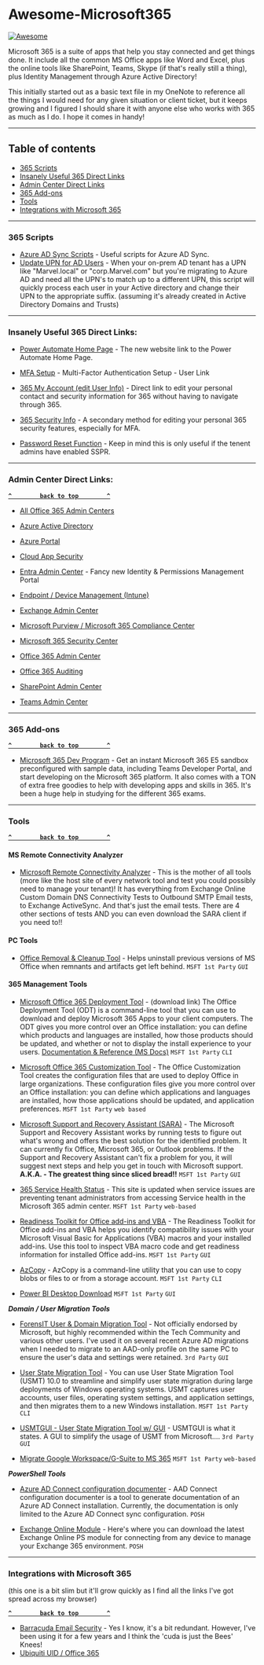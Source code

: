 # Awesome-Microsoft365



[![Awesome](https://cdn.rawgit.com/sindresorhus/awesome/d7305f38d29fed78fa85652e3a63e154dd8e8829/media/badge.svg)](https://github.com/sindresorhus/awesome) 

Microsoft 365 is a suite of apps that help you stay connected and get things done.   It include all the common MS Office apps like Word and Excel, plus the online tools like SharePoint, Teams, Skype (if that's really still a thing), plus Identity Management through Azure Active Directory!


This initially started out as a basic text file in my OneNote to reference all the things I would need for any given situation or client ticket, but it keeps growing and I figured I should share it with anyone else who works with 365 as much as I do.  I hope it comes in handy! 

--------------------



## Table of contents

  - [365 Scripts](#365-scripts)
  - [Insanely Useful 365 Direct Links](#insanely-useful-365-direct-links)
  - [Admin Center Direct Links](#admin-center-direct-links)
  - [365 Add-ons](#365-add-ons)
  - [Tools](#tools)  
  - [Integrations with Microsoft 365](#integrations-with-microsoft-365)


--------------------

### 365 Scripts

- [Azure AD Sync Scripts](https://github.com/fmorrison42/Awesome-Microsoft365/blob/main/Scripts/Azure-AD-Sync.ps1) - Useful scripts for Azure AD Sync. 
- [Update UPN for AD Users](https://github.com/fmorrison42/Awesome-Microsoft365/blob/main/Scripts/Change-UPNForAllADUsers.ps1) - When your on-prem AD tenant has a UPN like "Marvel.local" or "corp.Marvel.com" but you're migrating to Azure AD and need all the UPN's to match up to a different UPN, this script will quickly process each user in your Active directory and change their UPN to the appropriate suffix.  (assuming it's already created in Active Directory Domains and Trusts)


--------------------

### Insanely Useful 365 Direct Links:

- [Power Automate Home Page](https://make.powerautomate.com/) - The new website link to the Power Automate Home Page.

- [MFA Setup](https://aka.ms/MFAsetup) - Multi-Factor Authentication Setup - User Link

- [365 My Account (edit User Info)](https://myaccount.microsoft.com/) - Direct link to edit your personal contact and security information for 365 without having to navigate through 365. 

- [365 Security Info](https://mysignins.microsoft.com/security-info) - A secondary method for editing your personal 365 security features, especially for MFA. 

- [Password Reset Function](https://passwordreset.microsoftonline.com/) - Keep in mind this is only useful if the tenent admins have enabled SSPR.

--------------------

### Admin Center Direct Links:

**[`^        back to top        ^`](#)**

- [All Office 365 Admin Centers](https://admin.microsoft.com/AdminPortal/Home#/alladmincenters)

- [Azure Active Directory](https://aad.portal.azure.com)

- [Azure Portal](https://portal.azure.com)

- [Cloud App Security](https://portal.cloudappsecurity.com/)

- [Entra Admin Center](https://entra.microsoft.com/) - Fancy new Identity & Permissions Management Portal

- [Endpoint / Device Management (Intune)](https://devicemanagement.microsoft.com/)

- [Exchange Admin Center](https://outlook.office365.com/ecp/?rfr=Admin_o365)

- [Microsoft Purview / Microsoft 365 Compliance Center](https://compliance.microsoft.com/)

- [Microsoft 365 Security Center](https://security.microsoft.com)

- [Office 365 Admin Center](https://admin.microsoft.com)

- [Office 365 Auditing](https://protection.office.com/unifiedauditlog)

- [SharePoint Admin Center](https://admin.microsoft.com/sharepoint?page=home&modern=true)

- [Teams Admin Center](https://admin.teams.microsoft.com/)


--------------------
### 365 Add-ons

**[`^        back to top        ^`](#)**

- [Microsoft 365 Dev Program](https://developer.microsoft.com/en-us/microsoft-365/dev-program) - Get an instant Microsoft 365 E5 sandbox preconfigured with sample data, including Teams Developer Portal, and start developing on the Microsoft 365 platform.  It also comes with a TON of extra free goodies to help with developing apps and skills in 365.  It's been a huge help in studying for the different 365 exams. 



--------------------
### Tools

**[`^        back to top        ^`](#)**

#### MS Remote Connectivity Analyzer

- [Microsoft Remote Connectivity Analyzer](https://testconnectivity.microsoft.com/tests/o365) - This is the mother of all tools (more like the host site of every network tool and test you could possibly need to manage your tenant)! It has everything from Exchange Online Custom Domain DNS Connectivity Tests to Outbound SMTP Email tests, to Exchange ActiveSync.  And that's just the email tests.  There are 4 other sections of tests AND you can even download the SARA client if you need to!! 

#### PC Tools

- [Office Removal & Cleanup Tool](https://support.microsoft.com/en-us/office/uninstall-office-automatically-9ad57b43-fa12-859a-9cf0-b694637b3b05) - Helps uninstall previous versions of MS Office when remnants and artifacts get left behind. `MSFT 1st Party` `GUI`

#### 365 Management Tools

- [Microsoft Office 365 Deployment Tool](https://go.microsoft.com/fwlink/p/?LinkID=626065) - (download link) The Office Deployment Tool (ODT) is a command-line tool that you can use to download and deploy Microsoft 365 Apps to your client computers. The ODT gives you more control over an Office installation: you can define which products and languages are installed, how those products should be updated, and whether or not to display the install experience to your users. [Documentation & Reference (MS Docs)](https://docs.microsoft.com/en-us/deployoffice/overview-office-deployment-tool) `MSFT 1st Party` `CLI`

- [Microsoft Office 365 Customization Tool](https://config.office.com/deploymentsettings) - The Office Customization Tool creates the configuration files that are used to deploy Office in large organizations. These configuration files give you more control over an Office installation: you can define which applications and languages are installed, how those applications should be updated, and application preferences. `MSFT 1st Party` `web based`

- [Microsoft Support and Recovery Assistant (SARA)](https://support.microsoft.com/en-us/office/about-the-microsoft-support-and-recovery-assistant-e90bb691-c2a7-4697-a94f-88836856c72f) - The Microsoft Support and Recovery Assistant works by running tests to figure out what's wrong and offers the best solution for the identified problem. It can currently fix Office, Microsoft 365, or Outlook problems. If the Support and Recovery Assistant can't fix a problem for you, it will suggest next steps and help you get in touch with Microsoft support.    __A.K.A. - The greatest thing since sliced bread!!__ `MSFT 1st Party` `GUI`

- [365 Service Health Status](https://status.office365.com/) - This site is updated when service issues are preventing tenant administrators from accessing Service health in the Microsoft 365 admin center. `MSFT 1st Party` `web-based`

- [Readiness Toolkit for Office add-ins and VBA](https://www.microsoft.com/en-us/download/details.aspx?id=55983) - The Readiness Toolkit for Office add-ins and VBA helps you identify compatibility issues with your Microsoft Visual Basic for Applications (VBA) macros and your installed add-ins. Use this tool to inspect VBA macro code and get readiness information for installed Office add-ins.  `MSFT 1st Party` `GUI`

- [AzCopy](https://docs.microsoft.com/en-us/azure/storage/common/storage-use-azcopy-v10) - AzCopy is a command-line utility that you can use to copy blobs or files to or from a storage account. `MSFT 1st Party` `CLI`

- [Power BI Desktop Download](https://www.microsoft.com/en-us/download/details.aspx?id=58494) `MSFT 1st Party` `GUI`

 ___Domain / User Migration Tools___

- [ForensIT User & Domain Migration Tool](https://www.forensit.com/domain-migration.html) - Not officially endorsed by Microsoft, but highly recommended within the Tech Community and various other users.  I've used it on several recent Azure AD migrations when I needed to migrate to an AAD-only profile on the same PC to ensure the user's data and settings were retained. `3rd Party` `GUI`

- [User State Migration Tool](https://docs.microsoft.com/en-us/windows/deployment/usmt/usmt-overview) - You can use User State Migration Tool (USMT) 10.0 to streamline and simplify user state migration during large deployments of Windows operating systems. USMT captures user accounts, user files, operating system settings, and application settings, and then migrates them to a new Windows installation. `MSFT 1st Party` `CLI`

- [USMTGUI - User State Migration Tool w/ GUI](https://ehlertech.com/azure/) - USMTGUI is what it states. A GUI to simplify the usage of USMT from Microsoft.... `3rd Party` `GUI`

- [Migrate Google Workspace/G-Suite to MS 365](https://docs.microsoft.com/en-us/exchange/mailbox-migration/migrating-imap-mailboxes/migrate-g-suite-mailboxes) `MSFT 1st Party` `web-based`

 ___PowerShell Tools___
 
- [Azure AD Connect configuration documenter](https://github.com/Microsoft/AADConnectConfigDocumenter) - AAD Connect configuration documenter is a tool to generate documentation of an Azure AD Connect installation. Currently, the documentation is only limited to the Azure AD Connect sync configuration. `POSH`

- [Exchange Online Module](https://www.powershellgallery.com/packages/ExchangeOnlineManagement/2.0.5) - Here's where you can download the latest Exchange Online PS module for connecting from any device to manage your Exchange 365 environment. `POSH`



--------------------

### Integrations with Microsoft 365
(this one is a bit slim but it'll grow quickly as I find all the links I've got spread across my browser)

**[`^        back to top        ^`](#)**

- [Barracuda Email Security](https://www.barracuda.com/programs/office365) - Yes I know, it's a bit redundant. However, I've been using it for a few years and I think the 'cuda is just the Bees' Knees!
- [Ubiquiti UID / Office 365](https://ui.com/uid)
